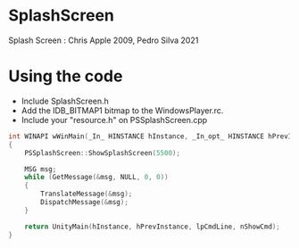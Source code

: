 # SplashScreen
 Splash Screen :  Chris Apple 2009, Pedro Silva 2021
 
 # Using the code
* Include SplashScreen.h
* Add the IDB_BITMAP1 bitmap to the WindowsPlayer.rc.
* Include your "resource.h" on PSSplashScreen.cpp

```cpp
int WINAPI wWinMain(_In_ HINSTANCE hInstance, _In_opt_ HINSTANCE hPrevInstance, _In_ LPWSTR lpCmdLine, _In_ int nShowCmd)
{
    PSSplashScreen::ShowSplashScreen(5500);

    MSG msg;
    while (GetMessage(&msg, NULL, 0, 0))
    {
        TranslateMessage(&msg);
        DispatchMessage(&msg);
    }

    return UnityMain(hInstance, hPrevInstance, lpCmdLine, nShowCmd);
}
```
